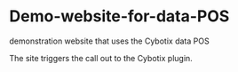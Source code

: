 # Demo-website-for-data-POS
demonstration website that uses the Cybotix data POS

The site triggers the call out to the Cybotix plugin.
